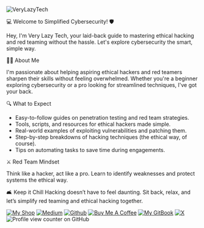 ![VeryLazyTech](https://cdn.buymeacoffee.com/uploads/cover_images/2024/09/VbC5KpLZxyPSdXglKOYG9DWCV6mR1VCRqqW2Jadx.jpg)

💻 Welcome to Simplified Cybersecurity! 🛡️

Hey, I'm Very Lazy Tech, your laid-back guide to mastering ethical hacking and red teaming without the hassle. Let's explore cybersecurity the smart, simple way.

👨‍💻 About Me

I'm passionate about helping aspiring ethical hackers and red teamers sharpen their skills without feeling overwhelmed. Whether you're a beginner exploring cybersecurity or a pro looking for streamlined techniques, I've got your back.

🔍 What to Expect

- Easy-to-follow guides on penetration testing and red team strategies.
- Tools, scripts, and resources for ethical hackers made simple.
- Real-world examples of exploiting vulnerabilities and patching them.
- Step-by-step breakdowns of hacking techniques (the ethical way, of course).
- Tips on automating tasks to save time during engagements.

⚔️ Red Team Mindset

Think like a hacker, act like a pro. Learn to identify weaknesses and protect systems the ethical way.

🛋️ Keep it Chill
Hacking doesn’t have to feel daunting. Sit back, relax, and let’s simplify red teaming and ethical hacking together.


[![My Shop](https://img.shields.io/badge/My%20Shop-verylazytech-%23FFDD00?style=flat&logo=buy-me-a-coffee&logoColor=yellow)](https://buymeacoffee.com/verylazytech/extras)
[![Medium](https://img.shields.io/badge/Medium-%40verylazytech-%231572B6?style=flat&logo=medium&logoColor=white)](https://medium.com/@verylazytech)
[![Github](https://img.shields.io/badge/Github-verylazytech-%23181717?style=flat&logo=github&logoColor=white)](https://github.com/verylazytech)
[![Buy Me A Coffee](https://img.shields.io/badge/Buy%20Me%20A%20Coffee-verylazytech-%23FFDD00?style=flat&logo=buy-me-a-coffee&logoColor=yellow)](https://buymeacoffee.com/verylazytech)
[![My GitBook](https://img.shields.io/badge/My%20GitBook-VeryLazyTech-%23FFDD00?style=flat&logo=gitbook&logoColor=white)](https://www.verylazytech.com)
[![X](https://img.shields.io/twitter/url?url=https%3A%2F%2Fx.com%2Fverylazytech)](https://x.com/verylazytech)
![Profile view counter on GitHub](https://komarev.com/ghpvc/?username=verylazytech)
